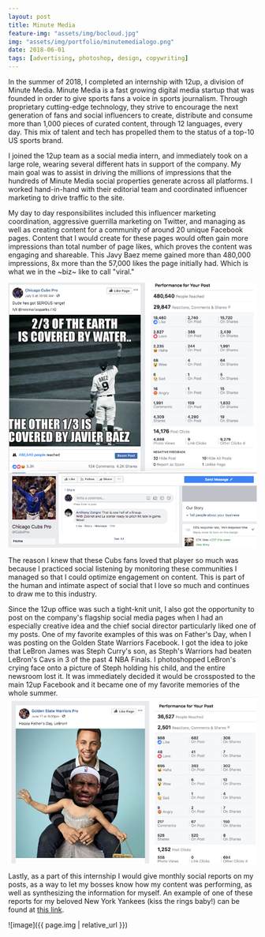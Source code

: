```yaml
---
layout: post
title: Minute Media
feature-img: "assets/img/bocloud.jpg"
img: "assets/img/portfolio/minutemedialogo.png"
date: 2018-06-01
tags: [advertising, photoshop, design, copywriting]
---
```


In the summer of 2018, I completed an internship with 12up, a division of Minute Media. Minute Media is a fast growing digital media startup that was founded in order to give sports fans a voice in sports journalism. Through proprietary cutting-edge technology, they strive to encourage the next generation of fans and social influencers to create, distribute and consume more than 1,000 pieces of curated content, through 12 languages, every day. This mix of talent and tech has propelled them to the status of a top-10 US sports brand. <br/>

I joined the 12up team as a social media intern, and immediately took on a large role, wearing several different hats in support of the company. My main goal was to assist in driving the millions of impressions that the hundreds of Minute Media social properties generate across all platforms. I worked hand-in-hand with their editorial team and coordinated influencer marketing to drive traffic to the site. <br/>

My day to day responsibilites included this influencer marketing coordination, aggressive guerrilla marketing on Twitter, and managing as well as creating content for a community of around 20 unique Facebook pages. Content that I would create for these pages would often gain more impressions than total number of page likes, which proves the content was engaging and shareable. This Javy Baez meme gained more than 480,000 impressions, 8x more than the 57,000 likes the page initially had. Which is what we in the ~biz~ like to call "viral." <br/>

![Javy](https://raw.githubusercontent.com/troycapybara/actualpersonalwebsite/master/assets/img/javy.png) ![Cubs](https://raw.githubusercontent.com/troycapybara/actualpersonalwebsite/master/assets/img/cubs.png) <br/>

The reason I knew that these Cubs fans loved that player so much was because I practiced social listening by monitoring these communities I managed so that I could optimize engagement on content. This is part of the human and intimate aspect of social that I love so much and continues to draw me to this industry. <br/>

Since the 12up office was such a tight-knit unit, I also got the opportunity to post on the company's flagship social media pages when I had an especially creative idea and the chief social director particularly liked one of my posts. One of my favorite examples of this was on Father's Day, when I was posting on the Golden State Warriors Facebook. I got the idea to joke that LeBron James was Steph Curry's son, as Steph's Warriors had beaten LeBron's Cavs in 3 of the past 4 NBA Finals. I photoshopped LeBron's crying face onto a picture of Steph holding his child, and the entire newsroom lost it. It was immediately decided it would be crossposted to the main 12up Facebook and it became one of my favorite memories of the whole summer.
![Steph](https://raw.githubusercontent.com/troycapybara/actualpersonalwebsite/master/assets/img/portfolio/steph.png)

Lastly, as a part of this internship I would give monthly social reports on my posts, as a way to let my bosses know how my content was performing, as well as synthesizing the information for myself. An example of one of these reports for my beloved New York Yankees (kiss the rings baby!) can be found at [this link](https://drive.google.com/open?id=1W6-FQ2iA138EIuky9VD19ZS3jcPf4V9-).

![image]({{ page.img | relative_url }})

